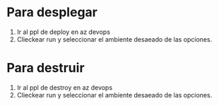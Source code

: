 # Para desplegar
1. Ir al ppl de deploy en az devops
2. Clieckear run y seleccionar el ambiente desaeado de las opciones.


# Para destruir
1. Ir al ppl de destroy en az devops
2. Clieckear run y seleccionar el ambiente desaeado de las opciones.